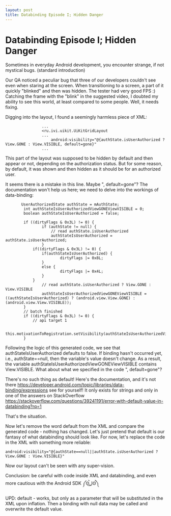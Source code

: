 ```yaml
---
layout: post
title: Databinding Episode I; Hidden Danger
---
```

# Databinding Episode I; Hidden Danger

Sometimes in everyday Android development, you encounter strange, if not mystical bugs. (standard introduction)

Our QA noticed a peculiar bug that three of our developers couldn't see even when staring at the screen. 
When transitioning to a screen, a part of it quickly "blinked" and then was hidden. The tester had very good FPS :)
Catching the frame with the "blink" in the suggested video, I doubted my ability to see this world, at least compared to some people. Well, it needs fixing.

Digging into the layout, I found a seemingly harmless piece of XML:

```
				...
				<ru.ivi.uikit.UiKitGridLayout
				...
					android:visibility="@{authState.isUserAuthorized ? View.GONE : View.VISIBLE, default=gone}"
				...
```

This part of the layout was supposed to be hidden by default and then appear or not, depending on the authorization status.
But for some reason, by default, it was shown and then hidden as it should be for an authorized user.

It seems there is a mistake in this line. Maybe ", default=gone"? The documentation won't help us here; we need to delve into the workings of data-binding:


```
       UserAuthorizedState authState = mAuthState;
        int authStateIsUserAuthorizedViewGONEViewVISIBLE = 0;
        boolean authStateIsUserAuthorized = false;

        if ((dirtyFlags & 0x3L) != 0) {
                if (authState != null) {
                    // read authState.isUserAuthorized
                    authStateIsUserAuthorized = authState.isUserAuthorized;
                }
            if((dirtyFlags & 0x3L) != 0) {
                if(authStateIsUserAuthorized) {
                        dirtyFlags |= 0x8L;
                }
                else {
                        dirtyFlags |= 0x4L;
                }
            }
                // read authState.isUserAuthorized ? View.GONE : View.VISIBLE
                authStateIsUserAuthorizedViewGONEViewVISIBLE = ((authStateIsUserAuthorized) ? (android.view.View.GONE) : (android.view.View.VISIBLE));
        }
        // batch finished
        if ((dirtyFlags & 0x3L) != 0) {
            // api target 1

            this.motivationToRegistration.setVisibility(authStateIsUserAuthorizedViewGONEViewVISIBLE);
        }
```
Following the logic of this generated code, we see that authStateIsUserAuthorized defaults to false.
If binding hasn't occurred yet, i.e., authState==null, then the variable's value doesn't change. 
As a result, the variable authStateIsUserAuthorizedViewGONEViewVISIBLE contains View.VISIBLE.
What about what we specified in the code ", default=gone"? 

There's no such thing as default! Here's the documentation, and it's not there https://developer.android.com/topic/libraries/data-binding/expressions see for yourself!
It only exists for strings and only in one of the answers on StackOverflow https://stackoverflow.com/questions/39241191/error-with-default-value-in-databinding?rq=1

That's the situation. 

Now let's remove the word default from the XML and compare the generated code - nothing has changed.
Let's just pretend that default is our fantasy of what databinding should look like. 
For now, let's replace the code in the XML with something more reliable:

```
android:visibility="@{authState==null||authState.isUserAuthorized ? View.GONE : View.VISIBLE}"
```

Now our layout can't be seen with any super-vision.


Conclusion:
be careful with code inside XML and databinding, and even more cautious with the Android SDK ༼ʘ̚ل͜ʘ̚༽

UPD: default - works, but only as a parameter that will be substituted in the XML upon inflation. Then a binding with null data may be called and overwrite the default value. 




